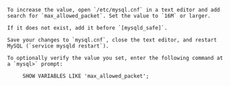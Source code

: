 <div markdown="1">

	To increase the value, open `/etc/mysql.cnf` in a text editor and add search for `max_allowed_packet`. Set the value to `16M` or larger.

	If it does not exist, add it before `[mysqld_safe]`. 

	Save your changes to `mysql.cnf`, close the text editor, and restart MySQL (`service mysqld restart`).

	To optionally verify the value you set, enter the following command at a `mysql>` prompt:

		 SHOW VARIABLES LIKE 'max_allowed_packet';